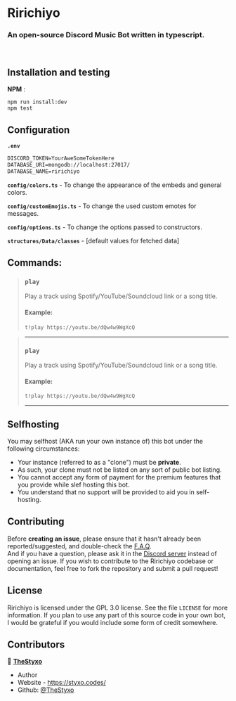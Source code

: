 # Ririchiyo
### An open-source Discord Music Bot written in typescript.

<br>

## Installation and testing
**NPM** :

```
npm run install:dev
npm test
```
## Configuration
**`.env`**
```txt
DISCORD_TOKEN=YourAweSomeTokenHere
DATABASE_URI=mongodb://localhost:27017/
DATABASE_NAME=ririchiyo
```
**`config/colors.ts`** - To change the appearance of the embeds and general colors.

**`config/customEmojis.ts`** - To change the used custom emotes for messages.

**`config/options.ts`** - To change the options passed to constructors.

**`structures/Data/classes`** - [default values for fetched data]

## Commands:

> ### `play`
> Play a track using Spotify/YouTube/Soundcloud link or a song title.
> #### Example:
> ```
> t!play https://youtu.be/dQw4w9WgXcQ
> ```

> ---
> ### `play`
> Play a track using Spotify/YouTube/Soundcloud link or a song title.
> #### Example:
> ```
> t!play https://youtu.be/dQw4w9WgXcQ
> ```
> ---

## Selfhosting

You may selfhost (AKA run your own instance of) this bot under the following circumstances:
- Your instance (referred to as a "clone") must be **private**.
- As such, your clone must not be listed on any sort of public bot listing.
- You cannot accept any form of payment for the premium features that you provide while slef hosting this bot.
- You understand that no support will be provided to aid you in self-hosting.

## Contributing

Before **creating an issue**, please ensure that it hasn't already been reported/suggested, and double-check the [F.A.Q](https://discord.styxo.codes/).   
And if you have a question, please ask it in the [Discord server](https://discord.styxo.codes/) instead of opening an issue.
If you wish to contribute to the Ririchiyo codebase or documentation, feel free to fork the repository and submit a pull request!

## License 

Ririchiyo is licensed under the GPL 3.0 license. See the file `LICENSE` for more information. If you plan to use any part of this source code in your own bot, I would be grateful if you would include some form of credit somewhere.

## Contributors

👤 [**TheStyxo**](https://styxo.codes)

- Author
- Website - https://styxo.codes/
- Github: [@TheStyxo](https://github.com/TheStyxo)
